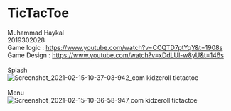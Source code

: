# TicTacToe
Muhammad Haykal </br>
2019302028 </br>
Game logic : https://www.youtube.com/watch?v=CCQTD7ptYqY&t=1908s </br>
Game Design : https://www.youtube.com/watch?v=xDdLUl-w8yU&t=146s </br></br>
Splash</br>
![Screenshot_2021-02-15-10-37-03-942_com kidzeroll tictactoe](https://user-images.githubusercontent.com/55922381/107903633-581f3480-6f7c-11eb-81f6-ca7257a77443.jpg)</br></br>
Menu</br>
![Screenshot_2021-02-15-10-36-58-947_com kidzeroll tictactoe](https://user-images.githubusercontent.com/55922381/107903565-2c9c4a00-6f7c-11eb-9cfd-5f556e2b5261.jpg)</br></br>
